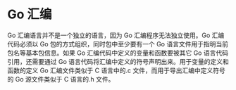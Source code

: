 # Go 汇编

Go 汇编语言并不是一个独立的语言，因为 Go 汇编程序无法独立使用。Go 汇编代码必须以 Go 包的方式组织，同时包中至少要有一个 Go 语言文件用于指明当前包名等基本包信息。如果 Go 汇编代码中定义的变量和函数要被其它 Go 语言代码引用，还需要通过 Go 语言代码将汇编中定义的符号声明出来。用于变量的定义和函数的定义 Go 汇编文件类似于 C 语言中的.c 文件，而用于导出汇编中定义符号的 Go 源文件类似于 C 语言的.h 文件。
